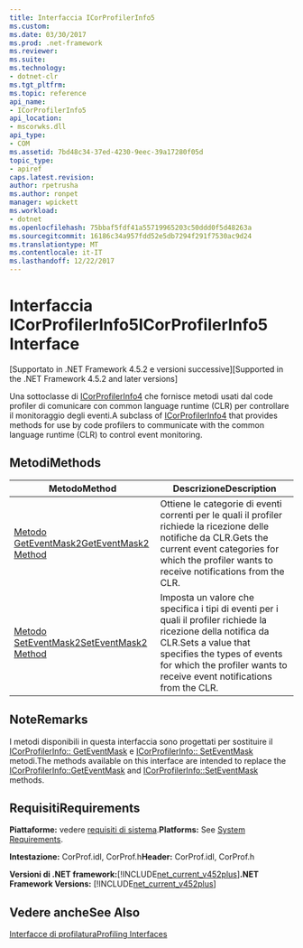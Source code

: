 ```yaml
---
title: Interfaccia ICorProfilerInfo5
ms.custom: 
ms.date: 03/30/2017
ms.prod: .net-framework
ms.reviewer: 
ms.suite: 
ms.technology:
- dotnet-clr
ms.tgt_pltfrm: 
ms.topic: reference
api_name:
- ICorProfilerInfo5
api_location:
- mscorwks.dll
api_type:
- COM
ms.assetid: 7bd48c34-37ed-4230-9eec-39a17280f05d
topic_type:
- apiref
caps.latest.revision: 
author: rpetrusha
ms.author: ronpet
manager: wpickett
ms.workload:
- dotnet
ms.openlocfilehash: 75bbaf5fdf41a55719965203c50ddd0f5d48263a
ms.sourcegitcommit: 16186c34a957fdd52e5db7294f291f7530ac9d24
ms.translationtype: MT
ms.contentlocale: it-IT
ms.lasthandoff: 12/22/2017
---
```

# <a name="icorprofilerinfo5-interface"></a><span data-ttu-id="aff94-102">Interfaccia ICorProfilerInfo5</span><span class="sxs-lookup"><span data-stu-id="aff94-102">ICorProfilerInfo5 Interface</span></span>
<span data-ttu-id="aff94-103">[Supportato in .NET Framework 4.5.2 e versioni successive]</span><span class="sxs-lookup"><span data-stu-id="aff94-103">[Supported in the .NET Framework 4.5.2 and later versions]</span></span>  
  
 <span data-ttu-id="aff94-104">Una sottoclasse di [ICorProfilerInfo4](../../../../docs/framework/unmanaged-api/profiling/icorprofilerinfo4-interface.md) che fornisce metodi usati dal code profiler di comunicare con common language runtime (CLR) per controllare il monitoraggio degli eventi.</span><span class="sxs-lookup"><span data-stu-id="aff94-104">A subclass of [ICorProfilerInfo4](../../../../docs/framework/unmanaged-api/profiling/icorprofilerinfo4-interface.md) that provides methods for use by code profilers to communicate with the common language runtime (CLR) to control event monitoring.</span></span>  
  
## <a name="methods"></a><span data-ttu-id="aff94-105">Metodi</span><span class="sxs-lookup"><span data-stu-id="aff94-105">Methods</span></span>  
  
|<span data-ttu-id="aff94-106">Metodo</span><span class="sxs-lookup"><span data-stu-id="aff94-106">Method</span></span>|<span data-ttu-id="aff94-107">Descrizione</span><span class="sxs-lookup"><span data-stu-id="aff94-107">Description</span></span>|  
|------------|-----------------|  
|[<span data-ttu-id="aff94-108">Metodo GetEventMask2</span><span class="sxs-lookup"><span data-stu-id="aff94-108">GetEventMask2 Method</span></span>](../../../../docs/framework/unmanaged-api/profiling/icorprofilerinfo5-geteventmask2-method.md)|<span data-ttu-id="aff94-109">Ottiene le categorie di eventi correnti per le quali il profiler richiede la ricezione delle notifiche da CLR.</span><span class="sxs-lookup"><span data-stu-id="aff94-109">Gets the current event categories for which the profiler wants to receive notifications from the CLR.</span></span>|  
|[<span data-ttu-id="aff94-110">Metodo SetEventMask2</span><span class="sxs-lookup"><span data-stu-id="aff94-110">SetEventMask2 Method</span></span>](../../../../docs/framework/unmanaged-api/profiling/icorprofilerinfo5-seteventmask2-method.md)|<span data-ttu-id="aff94-111">Imposta un valore che specifica i tipi di eventi per i quali il profiler richiede la ricezione della notifica da CLR.</span><span class="sxs-lookup"><span data-stu-id="aff94-111">Sets a value that specifies the types of events for which the profiler wants to receive event notifications from the CLR.</span></span>|  
  
## <a name="remarks"></a><span data-ttu-id="aff94-112">Note</span><span class="sxs-lookup"><span data-stu-id="aff94-112">Remarks</span></span>  
 <span data-ttu-id="aff94-113">I metodi disponibili in questa interfaccia sono progettati per sostituire il [ICorProfilerInfo:: GetEventMask](../../../../docs/framework/unmanaged-api/profiling/icorprofilerinfo-geteventmask-method.md) e [ICorProfilerInfo:: SetEventMask](../../../../docs/framework/unmanaged-api/profiling/icorprofilerinfo-seteventmask-method.md) metodi.</span><span class="sxs-lookup"><span data-stu-id="aff94-113">The methods available on this interface are intended to replace the [ICorProfilerInfo::GetEventMask](../../../../docs/framework/unmanaged-api/profiling/icorprofilerinfo-geteventmask-method.md) and [ICorProfilerInfo::SetEventMask](../../../../docs/framework/unmanaged-api/profiling/icorprofilerinfo-seteventmask-method.md) methods.</span></span>  
  
## <a name="requirements"></a><span data-ttu-id="aff94-114">Requisiti</span><span class="sxs-lookup"><span data-stu-id="aff94-114">Requirements</span></span>  
 <span data-ttu-id="aff94-115">**Piattaforme:** vedere [requisiti di sistema](../../../../docs/framework/get-started/system-requirements.md).</span><span class="sxs-lookup"><span data-stu-id="aff94-115">**Platforms:** See [System Requirements](../../../../docs/framework/get-started/system-requirements.md).</span></span>  
  
 <span data-ttu-id="aff94-116">**Intestazione:** CorProf.idl, CorProf.h</span><span class="sxs-lookup"><span data-stu-id="aff94-116">**Header:** CorProf.idl, CorProf.h</span></span>  
  
 <span data-ttu-id="aff94-117">**Versioni di .NET framework:**[!INCLUDE[net_current_v452plus](../../../../includes/net-current-v452plus-md.md)]</span><span class="sxs-lookup"><span data-stu-id="aff94-117">**.NET Framework Versions:** [!INCLUDE[net_current_v452plus](../../../../includes/net-current-v452plus-md.md)]</span></span>  
  
## <a name="see-also"></a><span data-ttu-id="aff94-118">Vedere anche</span><span class="sxs-lookup"><span data-stu-id="aff94-118">See Also</span></span>  
 [<span data-ttu-id="aff94-119">Interfacce di profilatura</span><span class="sxs-lookup"><span data-stu-id="aff94-119">Profiling Interfaces</span></span>](../../../../docs/framework/unmanaged-api/profiling/profiling-interfaces.md)
